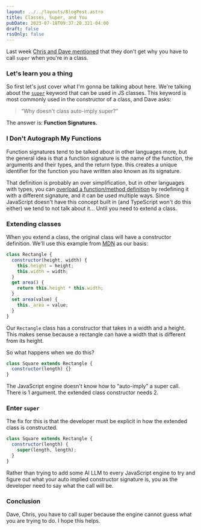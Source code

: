 ```yaml
---
layout: ../../layouts/BlogPost.astro
title: Classes, Super, and You
pubDate: 2023-07-18T09:37:20.321-04:00
draft: false
rssOnly: false
---
```

Last week [Chris and Dave mentioned](https://shoptalkshow.com/573/#t=30:21) that they don't get why you have to call `super` when you're in a class.

### Let's learn you a thing

So first let's just cover what I'm gonna be talking about here. We're talking about the [`super`](https://developer.mozilla.org/en-US/docs/Web/JavaScript/Reference/Operators/super) keyword that can be used in JS classes. This keyword is most commonly used in the constructor of a class, and Dave asks:

> “Why doesn't class auto-imply super?”

The answer is: **Function Signatures.**

### I Don't Autograph My Functions

Function signatures tend to be talked about in other languages more, but the general idea is that a function signature is the name of the function, the arguments and their types, and the return type. this creates a unique identifier for the function you have written also known as its signature.

That definition is probably an over simplification, but in other languages with types, you can [overload a function/method definition](https://en.wikipedia.org/wiki/Function_overloading) by redefining it with a different signature, and it can be used multiple ways. Since JavaScript doesn't have this concept built in (and TypeScript won't do this either) we tend to not talk about it… Until you need to extend a class.

### Extending classes

When you extend a class, the original class will have a constructor definition. We'll use this example from [MDN](https://developer.mozilla.org/en-US/docs/Web/JavaScript/Reference/Operators/super#using_super_in_classes) as our basis:

```js
class Rectangle {
  constructor(height, width) {
    this.height = height;
    this.width = width;
  }
  get area() {
    return this.height * this.width;
  }
  set area(value) {
    this._area = value;
  }
}
```

Our `Rectangle` class has a constructor that takes in a width and a height. This makes sense because a rectangle can have a width that is different from its height.

So what happens when we do this?

```js
class Square extends Rectangle {
  constructor(length) {}
}
```

The JavaScript engine doesn't know how to “auto-imply” a super call. There is 1 argument. the extended class constructor needs 2.

### Enter `super`

The fix for this is that the developer must be explicit in how the extended class is constructed.

```js
class Square extends Rectangle {
  constructor(length) {
    super(length, length);
  }
}
```

Rather than trying to add some AI LLM to every JavaScript engine to try and figure out what your auto implied constructor signature is, you as the developer need to say what the call will be.

### Conclusion

Dave, Chris, you have to call super because the engine cannot guess what you are trying to do. I hope this helps.
